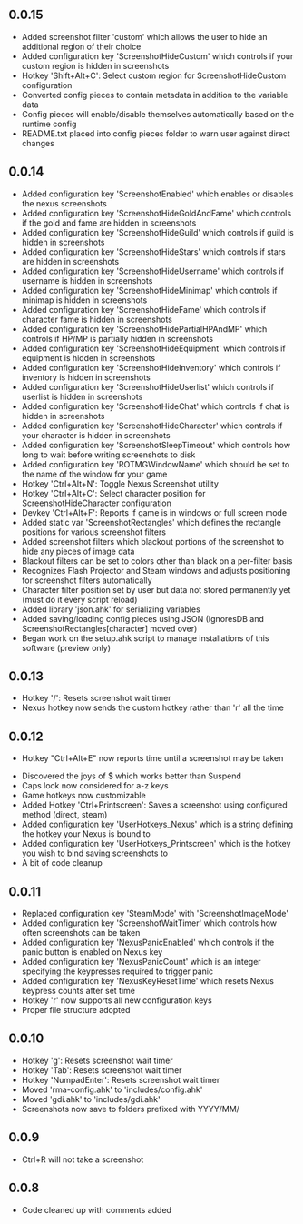 ## 0.0.15
+ Added screenshot filter 'custom' which allows the user to hide an additional region of their choice
+ Added configuration key 'ScreenshotHideCustom' which controls if your custom region is hidden in screenshots
+ Hotkey 'Shift+Alt+C': Select custom region for ScreenshotHideCustom configuration
+ Converted config pieces to contain metadata in addition to the variable data
+ Config pieces will enable/disable themselves automatically based on the runtime config
+ README.txt placed into config pieces folder to warn user against direct changes

## 0.0.14
+ Added configuration key 'ScreenshotEnabled' which enables or disables the nexus screenshots
+ Added configuration key 'ScreenshotHideGoldAndFame' which controls if the gold and fame are hidden in screenshots
+ Added configuration key 'ScreenshotHideGuild' which controls if guild is hidden in screenshots
+ Added configuration key 'ScreenshotHideStars' which controls if stars are hidden in screenshots
+ Added configuration key 'ScreenshotHideUsername' which controls if username is hidden in screenshots
+ Added configuration key 'ScreenshotHideMinimap' which controls if minimap is hidden in screenshots
+ Added configuration key 'ScreenshotHideFame' which controls if character fame is hidden in screenshots
+ Added configuration key 'ScreenshotHidePartialHPAndMP' which controls if HP/MP is partially hidden in screenshots
+ Added configuration key 'ScreenshotHideEquipment' which controls if equipment is hidden in screenshots
+ Added configuration key 'ScreenshotHideInventory' which controls if inventory is hidden in screenshots
+ Added configuration key 'ScreenshotHideUserlist' which controls if userlist is hidden in screenshots
+ Added configuration key 'ScreenshotHideChat' which controls if chat is hidden in screenshots
+ Added configuration key 'ScreenshotHideCharacter' which controls if your character is hidden in screenshots
+ Added configuration key 'ScreenshotSleepTimeout' which controls how long to wait before writing screenshots to disk
+ Added configuration key 'ROTMGWindowName' which should be set to the name of the window for your game
+ Hotkey 'Ctrl+Alt+N': Toggle Nexus Screenshot utility
+ Hotkey 'Ctrl+Alt+C': Select character position for ScreenshotHideCharacter configuration
+ Devkey 'Ctrl+Alt+F': Reports if game is in windows or full screen mode
+ Added static var 'ScreenshotRectangles' which defines the rectangle positions for various screenshot filters
+ Added screenshot filters which blackout portions of the screenshot to hide any pieces of image data
+ Blackout filters can be set to colors other than black on a per-filter basis
+ Recognizes Flash Projector and Steam windows and adjusts positioning for screenshot filters automatically
+ Character filter position set by user but data not stored permanently yet (must do it every script reload)
+ Added library 'json.ahk' for serializing variables
+ Added saving/loading config pieces using JSON (IgnoresDB and ScreenshotRectangles[character] moved over)
+ Began work on the setup.ahk script to manage installations of this software (preview only)

## 0.0.13
+ Hotkey '/': Resets screenshot wait timer
+ Nexus hotkey now sends the custom hotkey rather than 'r' all the time

## 0.0.12
* Hotkey "Ctrl+Alt+E" now reports time until a screenshot may be taken
+ Discovered the joys of $ which works better than Suspend
+ Caps lock now considered for a-z keys
+ Game hotkeys now customizable
+ Added Hotkey 'Ctrl+Printscreen': Saves a screenshot using configured method (direct, steam)
+ Added configuration key 'UserHotkeys_Nexus' which is a string defining the hotkey your Nexus is bound to
+ Added configuration key 'UserHotkeys_Printscreen' which is the hotkey you wish to bind saving screenshots to
+ A bit of code cleanup

## 0.0.11
* Replaced configuration key 'SteamMode' with 'ScreenshotImageMode'
* Added configuration key 'ScreenshotWaitTimer' which controls how often screenshots can be taken
* Added configuration key 'NexusPanicEnabled' which controls if the panic button is enabled on Nexus key
* Added configuration key 'NexusPanicCount' which is an integer specifying the keypresses required to trigger panic
* Added configuration key 'NexusKeyResetTime' which resets Nexus keypress counts after set time
* Hotkey 'r' now supports all new configuration keys
* Proper file structure adopted

## 0.0.10
* Hotkey 'g': Resets screenshot wait timer
* Hotkey 'Tab': Resets screenshot wait timer
* Hotkey 'NumpadEnter': Resets screenshot wait timer
* Moved 'rma-config.ahk' to 'includes/config.ahk'
* Moved 'gdi.ahk' to 'includes/gdi.ahk'
* Screenshots now save to folders prefixed with YYYY/MM/

## 0.0.9
* Ctrl+R will not take a screenshot

## 0.0.8
* Code cleaned up with comments added
